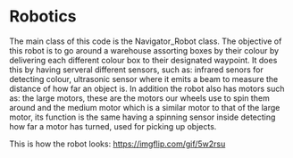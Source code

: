 # Robotics
The main class of this code is the Navigator_Robot class.
The objective of this robot is to go around a warehouse assorting boxes by their colour by delivering each different colour box to their designated waypoint.
It does this by having serveral different sensors, such as: infrared senors for detecting colour,  ultrasonic sensor where it emits a beam to measure the distance of how far an object is.
In addition the robot also has motors such as: the large motors, these are the motors our wheels use to spin them around and the medium motor which is a similar motor to that of the large motor, its function is the same having a spinning sensor inside detecting how far a motor has turned, used for picking up objects.

This is how the robot looks: https://imgflip.com/gif/5w2rsu

